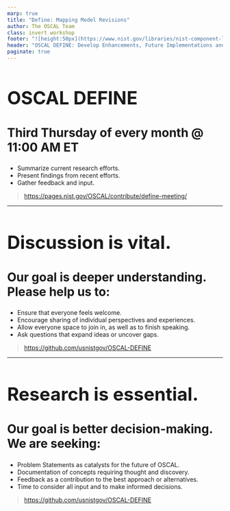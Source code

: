 ```yaml
---
marp: true
title: "Define: Mapping Model Revisions"
author: The OSCAL Team
class: invert workshop
footer: "![height:50px](https://www.nist.gov/libraries/nist-component-library/dist/img/logo/NIST-Logo-Brand-White.svg)"
header: "OSCAL DEFINE: Develop Enhancements, Future Implementations and New Education"
paginate: true
---
```



# OSCAL DEFINE

## Third Thursday of every month @ 11:00 AM ET

- Summarize current research efforts.
- Present findings from recent efforts.
- Gather feedback and input.

> https://pages.nist.gov/OSCAL/contribute/define-meeting/

---

# Discussion is vital.

## Our goal is deeper understanding. Please help us to:

- Ensure that everyone feels welcome.
- Encourage sharing of individual perspectives and experiences.
- Allow everyone space to join in, as well as to finish speaking.
- Ask questions that expand ideas or uncover gaps.

> https://github.com/usnistgov/OSCAL-DEFINE

---

# Research is essential.

## Our goal is better decision-making. We are seeking:

- Problem Statements as catalysts for the future of OSCAL.
- Documentation of concepts requiring thought and discovery. 
- Feedback as a contribution to the best approach or alternatives.
- Time to consider all input and to make informed decisions.

> https://github.com/usnistgov/OSCAL-DEFINE




<style>
  section {
    font-size: 1.2em;
  }
  h1 {
    font-size: 3em;
  }
  h2 {
    font-size: 2em;
  }
  header {
    color: #333;
    font-weight: bold;
    font-size: 1.5em;
    background-color: #fff;
    width: 100%;
    left:0;
    top:0;
    padding:10px;
  }
</style>

